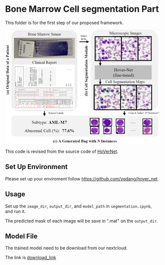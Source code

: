 # Bone Marrow Cell segmentation Part

This folder is for the first step of our proposed framework.

![URL_TS](./segGraph.png)

This code is revised from the source code of [HoVerNet](https://github.com/vqdang/hover_net).

## Set Up Environment
Please set up your enviroment follow https://github.com/vqdang/hover_net.

## Usage
Set up the `image_dir`, `output_dir`, and `model_path` in `segmentation.ipynb`, and run it.

The predicted mask of each image will be save in ".mat" on the `output_dir`.

## Model File
The trained model need to be download from our nextcloud.

The link is [download_link](https://nextcloud.chenli.group/index.php/s/Lio6zGg3eR8J7Wf)

